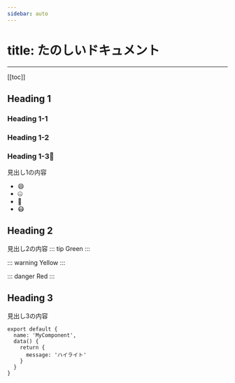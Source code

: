 ```yaml
---
sidebar: auto
---
```

# title: たのしいドキュメント
---

[[toc]]

## Heading 1
### Heading 1-1
### Heading 1-2
### Heading 1-3:bug:

見出し1の内容 
- :smile:
- :zipper_mouth_face:
- :thinking:
- :mask:

## Heading 2

見出し2の内容
::: tip
Green
:::

::: warning
Yellow
:::

::: danger
Red
:::

## Heading 3

見出し3の内容

```js{5}
export default {
  name: 'MyComponent',
  data() {
    return {
      message: 'ハイライト'
    }
  }
}
```
<MyComponent/>
